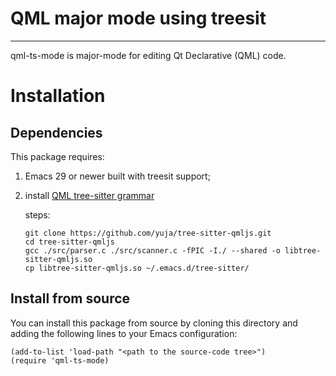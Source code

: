 # QML major mode using treesit

---
qml-ts-mode is major-mode for editing Qt Declarative (QML) code.

# Installation

## Dependencies

This package requires:

1. Emacs 29 or newer built with treesit support;
2. install [QML tree-sitter grammar](https://github.com/yuja/tree-sitter-qmljs)

   steps:

   ```
   git clone https://github.com/yuja/tree-sitter-qmljs.git
   cd tree-sitter-qmljs
   gcc ./src/parser.c ./src/scanner.c -fPIC -I./ --shared -o libtree-sitter-qmljs.so
   cp libtree-sitter-qmljs.so ~/.emacs.d/tree-sitter/
   ```


## Install from source
You can install this package from source by cloning this directory and adding
the following lines to your Emacs configuration:

``` emacs-lisp
(add-to-list 'load-path "<path to the source-code tree>")
(require 'qml-ts-mode)
```


